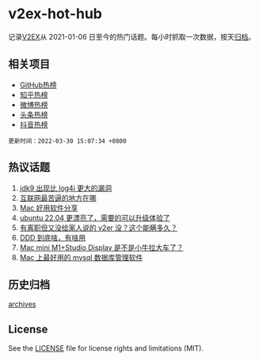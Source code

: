 # v2ex-hot-hub

 记录[V2EX](https://www.v2ex.com/)从 2021-01-06 日至今的热门话题。每小时抓取一次数据，按天[归档](archives)。
 
 ## 相关项目

- [GitHub热榜](https://github.com/snaildev/github-hot-hub)
- [知乎热榜](https://github.com/snaildev/zhihu-hot-hub)
- [微博热榜](https://github.com/snaildev/weibo-hot-hub)
- [头条热榜](https://github.com/snaildev/toutiao-hot-hub)
- [抖音热榜](https://github.com/snaildev/douyin-hot-hub)


 `更新时间：2022-03-30 15:07:34 +0800`

## 热议话题

1. [jdk9 出现比 log4j 更大的漏洞](https://www.v2ex.com/t/843724)
1. [互联网最苦逼的地方在哪](https://www.v2ex.com/t/843644)
1. [Mac 好用软件分享](https://www.v2ex.com/t/843789)
1. [ubuntu 22.04 更漂亮了，需要的可以升级体验了](https://www.v2ex.com/t/843663)
1. [有离职但又没给家人说的 v2er 没？这个能瞒多久？](https://www.v2ex.com/t/843816)
1. [DDD 到底啥，有啥用](https://www.v2ex.com/t/843675)
1. [Mac mini M1+Studio Display 是不是小牛拉大车了？](https://www.v2ex.com/t/843720)
1. [Mac 上最好用的 mysql 数据库管理软件](https://www.v2ex.com/t/843750)

## 历史归档

[archives](archives)

## License

See the [LICENSE](LICENSE) file for license rights and limitations (MIT).
